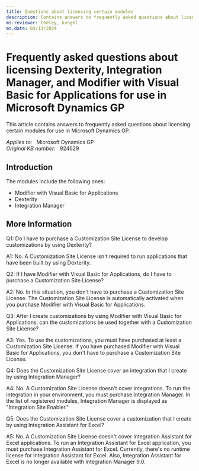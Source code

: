 ```yaml
---
title: Questions about licensing certain modules
description: Contains answers to frequently asked questions about licensing certain modules for use in Microsoft Dynamics GP.
ms.reviewer: theley, kvogel
ms.date: 03/13/2024
---
```

# Frequently asked questions about licensing Dexterity, Integration Manager, and Modifier with Visual Basic for Applications for use in Microsoft Dynamics GP

This article contains answers to frequently asked questions about licensing certain modules for use in Microsoft Dynamics GP.

_Applies to:_ &nbsp; Microsoft Dynamics GP  
_Original KB number:_ &nbsp; 924629

## Introduction

The modules include the following ones:

- Modifier with Visual Basic for Applications
- Dexterity
- Integration Manager

## More Information

Q1: Do I have to purchase a Customization Site License to develop customizations by using Dexterity?

A1: No. A Customization Site License isn't required to run applications that have been built by using Dexterity.

Q2: If I have Modifier with Visual Basic for Applications, do I have to purchase a Customization Site License?

A2: No. In this situation, you don't have to purchase a Customization Site License. The Customization Site License is automatically activated when you purchase Modifier with Visual Basic for Applications.

Q3: After I create customizations by using Modifier with Visual Basic for Applications, can the customizations be used together with a Customization Site License?

A3: Yes. To use the customizations, you must have purchased at least a Customization Site License. If you have purchased Modifier with Visual Basic for Applications, you don't have to purchase a Customization Site License.

Q4: Does the Customization Site License cover an integration that I create by using Integration Manager?

A4: No. A Customization Site License doesn't cover integrations. To run the integration in your environment, you must purchase Integration Manager. In the list of registered modules, Integration Manager is displayed as "Integration Site Enabler."

Q5: Does the Customization Site License cover a customization that I create by using Integration Assistant for Excel?

A5: No. A Customization Site License doesn't cover Integration Assistant for Excel applications. To run an Integration Assistant for Excel application, you must purchase Integration Assistant for Excel. Currently, there's no runtime license for Integration Assistant for Excel. Also, Integration Assistant for Excel is no longer available with Integration Manager 9.0.
